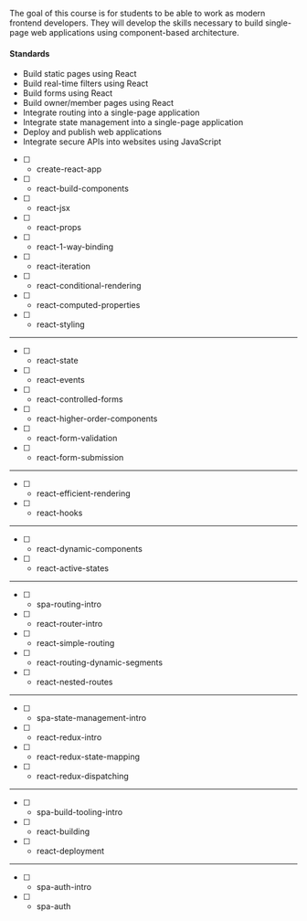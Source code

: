 The goal of this course is for students to be able to work as modern frontend developers. They will develop the skills necessary to build single-page web applications using component-based architecture.

#### Standards

* Build static pages using React
* Build real-time filters using React
* Build forms using React
* Build owner/member pages using React
* Integrate routing into a single-page application
* Integrate state management into a single-page application
* Deploy and publish web applications
* Integrate secure APIs into websites using JavaScript


* [ ] - create-react-app
* [ ] - react-build-components
* [ ] - react-jsx
* [ ] - react-props
* [ ] - react-1-way-binding
* [ ] - react-iteration
* [ ] - react-conditional-rendering
* [ ] - react-computed-properties
* [ ] - react-styling

---

* [ ] - react-state
* [ ] - react-events
* [ ] - react-controlled-forms
* [ ] - react-higher-order-components
* [ ] - react-form-validation
* [ ] - react-form-submission

---

* [ ] - react-efficient-rendering
* [ ] - react-hooks

---

* [ ] - react-dynamic-components
* [ ] - react-active-states

---

* [ ] - spa-routing-intro
* [ ] - react-router-intro
* [ ] - react-simple-routing
* [ ] - react-routing-dynamic-segments
* [ ] - react-nested-routes

---

* [ ] - spa-state-management-intro
* [ ] - react-redux-intro
* [ ] - react-redux-state-mapping
* [ ] - react-redux-dispatching

---

* [ ] - spa-build-tooling-intro
* [ ] - react-building
* [ ] - react-deployment

---

* [ ] - spa-auth-intro
* [ ] - spa-auth
